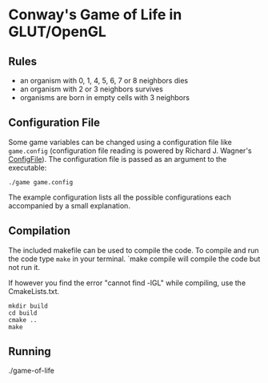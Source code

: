 # Conway's Game of Life in GLUT/OpenGL

## Rules
* an organism with 0, 1, 4, 5, 6, 7 or 8 neighbors dies
* an organism with 2 or 3 neighbors survives
* organisms are born in empty cells with 3 neighbors

## Configuration File

Some game variables can be changed using a configuration file like `game.config` (configuration file reading is powered by Richard J. Wagner's [ConfigFile](http://ai.stanford.edu/~gal/Code/FindMotifs/ConfigFile.h)). The configuration file is passed as an argument to the executable:

`./game game.config`

The example configuration lists all the possible configurations each accompanied by a small explanation.

## Compilation

The included makefile can be used to compile the code. To compile and run the code type `make` in your terminal. `make compile will compile the code but not run it.

If however you find the error "cannot find -lGL" while compiling, use the CmakeLists.txt.
```
mkdir build
cd build
cmake ..
make
```

## Running
./game-of-life